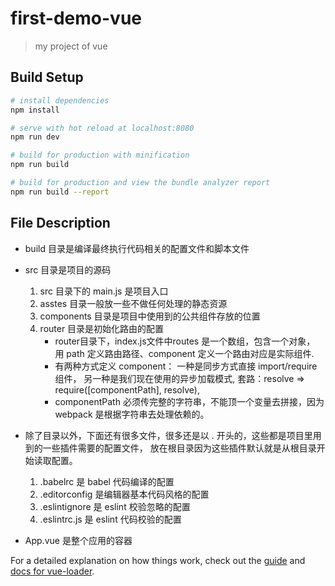 # first-demo-vue

> my project of vue

## Build Setup

``` bash
# install dependencies
npm install

# serve with hot reload at localhost:8080
npm run dev

# build for production with minification
npm run build

# build for production and view the bundle analyzer report
npm run build --report
```

## File Description

* build 目录是编译最终执行代码相关的配置文件和脚本文件
* src 目录是项目的源码
  1. src 目录下的 main.js 是项目入口
  2. asstes 目录一般放一些不做任何处理的静态资源
  3. components 目录是项目中使用到的公共组件存放的位置
  4. router 目录是初始化路由的配置
      - router目录下，index.js文件中routes 是一个数组，包含一个对象，
      用 path 定义路由路径、component 定义一个路由对应是实际组件.
      - 有两种方式定义 component：
      一种是同步方式直接 import/require 组件，
      另一种是我们现在使用的异步加载模式, 套路：resolve => require([componentPath], resolve), 
      - componentPath 必须传完整的字符串，不能顶一个变量去拼接，因为 webpack 是根据字符串去处理依赖的。

* 除了目录以外，下面还有很多文件，很多还是以 . 开头的，这些都是项目里用到的一些插件需要的配置文件，
  放在根目录因为这些插件默认就是从根目录开始读取配置。
  1. .babelrc 是 babel 代码编译的配置
  2. .editorconfig 是编辑器基本代码风格的配置
  3. .eslintignore 是 eslint 校验忽略的配置
  4. .eslintrc.js 是 eslint 代码校验的配置

* App.vue 是整个应用的容器

For a detailed explanation on how things work, check out the [guide](http://vuejs-templates.github.io/webpack/) and [docs for vue-loader](http://vuejs.github.io/vue-loader).
